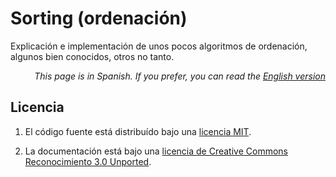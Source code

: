 # Sorting (ordenación)
Explicación e implementación de unos pocos algoritmos de ordenación, algunos bien conocidos, otros no tanto.

<p align="right"><i>This page is in Spanish. If you prefer, you can read the <a href="README.md">English version</a></i></p>

## Licencia

1. El código fuente está distribuído bajo una [licencia MIT](src/LICENSE).

2. La documentación está bajo una [licencia de Creative Commons Reconocimiento 3.0 Unported](doc/LICENSE).


